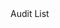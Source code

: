 <div>
    <e:browser url="#/audit">
            <step name="hasText">Audit List</step>
    </e:browser>
</div>        